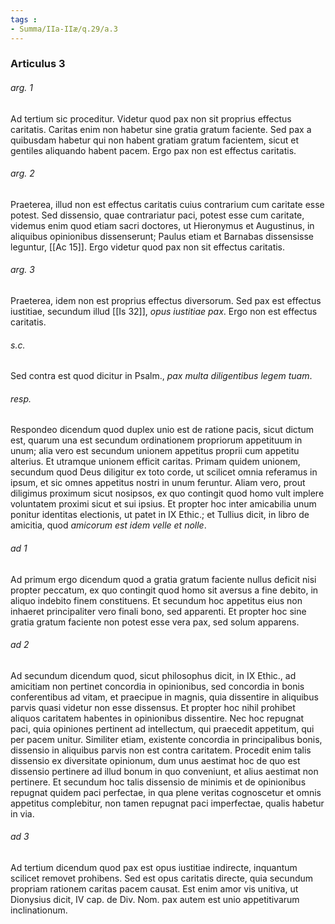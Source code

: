 ```yaml
---
tags : 
- Summa/IIa-IIæ/q.29/a.3
---
```


### Articulus 3

###### arg. 1
Ad tertium sic proceditur. Videtur quod pax non sit proprius effectus caritatis. Caritas enim non habetur sine gratia gratum faciente. Sed pax a quibusdam habetur qui non habent gratiam gratum facientem, sicut et gentiles aliquando habent pacem. Ergo pax non est effectus caritatis.

###### arg. 2
Praeterea, illud non est effectus caritatis cuius contrarium cum caritate esse potest. Sed dissensio, quae contrariatur paci, potest esse cum caritate, videmus enim quod etiam sacri doctores, ut Hieronymus et Augustinus, in aliquibus opinionibus dissenserunt; Paulus etiam et Barnabas dissensisse leguntur, [[Ac 15]]. Ergo videtur quod pax non sit effectus caritatis.

###### arg. 3
Praeterea, idem non est proprius effectus diversorum. Sed pax est effectus iustitiae, secundum illud [[Is 32]], *opus iustitiae pax*. Ergo non est effectus caritatis.

###### s.c.
Sed contra est quod dicitur in Psalm., *pax multa diligentibus legem tuam*.

###### resp.
Respondeo dicendum quod duplex unio est de ratione pacis, sicut dictum est, quarum una est secundum ordinationem propriorum appetituum in unum; alia vero est secundum unionem appetitus proprii cum appetitu alterius. Et utramque unionem efficit caritas. Primam quidem unionem, secundum quod Deus diligitur ex toto corde, ut scilicet omnia referamus in ipsum, et sic omnes appetitus nostri in unum feruntur. Aliam vero, prout diligimus proximum sicut nosipsos, ex quo contingit quod homo vult implere voluntatem proximi sicut et sui ipsius. Et propter hoc inter amicabilia unum ponitur identitas electionis, ut patet in IX Ethic.; et Tullius dicit, in libro de amicitia, quod *amicorum est idem velle et nolle*.

###### ad 1
Ad primum ergo dicendum quod a gratia gratum faciente nullus deficit nisi propter peccatum, ex quo contingit quod homo sit aversus a fine debito, in aliquo indebito finem constituens. Et secundum hoc appetitus eius non inhaeret principaliter vero finali bono, sed apparenti. Et propter hoc sine gratia gratum faciente non potest esse vera pax, sed solum apparens.

###### ad 2
Ad secundum dicendum quod, sicut philosophus dicit, in IX Ethic., ad amicitiam non pertinet concordia in opinionibus, sed concordia in bonis conferentibus ad vitam, et praecipue in magnis, quia dissentire in aliquibus parvis quasi videtur non esse dissensus. Et propter hoc nihil prohibet aliquos caritatem habentes in opinionibus dissentire. Nec hoc repugnat paci, quia opiniones pertinent ad intellectum, qui praecedit appetitum, qui per pacem unitur. Similiter etiam, existente concordia in principalibus bonis, dissensio in aliquibus parvis non est contra caritatem. Procedit enim talis dissensio ex diversitate opinionum, dum unus aestimat hoc de quo est dissensio pertinere ad illud bonum in quo conveniunt, et alius aestimat non pertinere. Et secundum hoc talis dissensio de minimis et de opinionibus repugnat quidem paci perfectae, in qua plene veritas cognoscetur et omnis appetitus complebitur, non tamen repugnat paci imperfectae, qualis habetur in via.

###### ad 3
Ad tertium dicendum quod pax est opus iustitiae indirecte, inquantum scilicet removet prohibens. Sed est opus caritatis directe, quia secundum propriam rationem caritas pacem causat. Est enim amor vis unitiva, ut Dionysius dicit, IV cap. de Div. Nom. pax autem est unio appetitivarum inclinationum.

